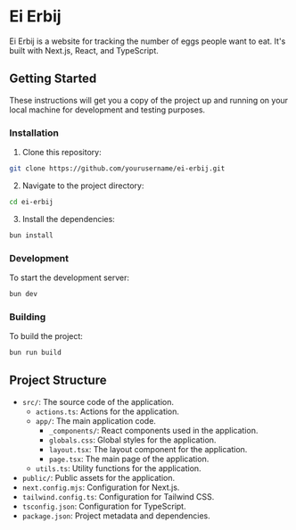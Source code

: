 # Ei Erbij

Ei Erbij is a website for tracking the number of eggs people want to eat. It's built with Next.js, React, and TypeScript.

## Getting Started

These instructions will get you a copy of the project up and running on your local machine for development and testing purposes.

### Installation

1. Clone this repository:

```sh
git clone https://github.com/yourusername/ei-erbij.git
```

2. Navigate to the project directory:

```sh
cd ei-erbij
```

3. Install the dependencies:

```sh
bun install
```

### Development

To start the development server:

```sh
bun dev
```

### Building

To build the project:

```sh
bun run build
```

## Project Structure

- `src/`: The source code of the application.
  - `actions.ts`: Actions for the application.
  - `app/`: The main application code.
    - `_components/`: React components used in the application.
    - `globals.css`: Global styles for the application.
    - `layout.tsx`: The layout component for the application.
    - `page.tsx`: The main page of the application.
  - `utils.ts`: Utility functions for the application.
- `public/`: Public assets for the application.
- `next.config.mjs`: Configuration for Next.js.
- `tailwind.config.ts`: Configuration for Tailwind CSS.
- `tsconfig.json`: Configuration for TypeScript.
- `package.json`: Project metadata and dependencies.
